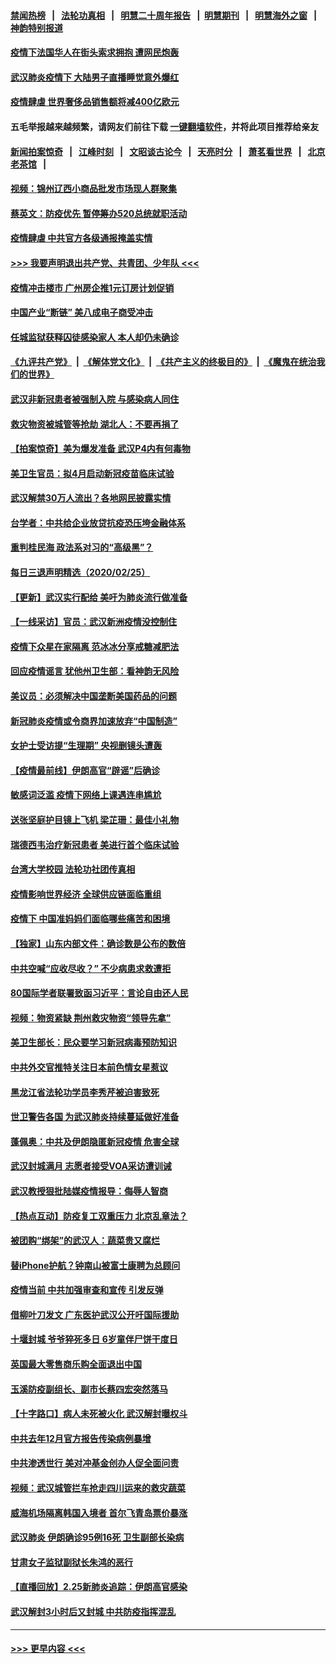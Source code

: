 #### [禁闻热榜](热点新闻.md?=0)  &nbsp;&nbsp;|&nbsp;&nbsp; [法轮功真相](https://github.com/gfw-breaker/truth/blob/master/README.md?=0) &nbsp;&nbsp;|&nbsp;&nbsp; [明慧二十周年报告](https://github.com/gfw-breaker/mh-reports/blob/master/README.md?=0) &nbsp;&nbsp;|&nbsp;&nbsp;[明慧期刊](https://github.com/gfw-breaker/mh-qikan) &nbsp;&nbsp;|&nbsp;&nbsp; [明慧海外之窗](https://github.com/gfw-breaker/mh-news/blob/master/README.md?=0) &nbsp;&nbsp;|&nbsp;&nbsp; [神韵特别报道](https://github.com/gfw-breaker/mh-news/blob/master/shenyun.md?=0)
#### [疫情下法国华人在街头索求拥抱 遭网民炮轰](../pages/nsc413/n11897016.md?t=02261902) 
#### [武汉肺炎疫情下 大陆男子直播睡觉意外爆红](../pages/nsc413/n11896806.md?t=02261902) 
#### [疫情肆虐 世界奢侈品销售额将减400亿欧元](../pages/nsc413/n11896893.md?t=02261902) 
#### 五毛举报越来越频繁，请网友们前往下载 [一键翻墙软件](https://github.com/gfw-breaker/ssr-accounts)，并将此项目推荐给亲友
#### [新闻拍案惊奇](https://github.com/gfw-breaker/banned-news/blob/master/pages/link4.md) &nbsp;&nbsp;|&nbsp;&nbsp; [江峰时刻](https://github.com/gfw-breaker/banned-news/blob/master/pages/link4.md) &nbsp;&nbsp;|&nbsp;&nbsp; [文昭谈古论今](https://github.com/gfw-breaker/banned-news/blob/master/pages/link4.md) &nbsp;&nbsp;|&nbsp;&nbsp; [天亮时分](https://github.com/gfw-breaker/banned-news/blob/master/pages/link4.md) &nbsp;&nbsp;|&nbsp;&nbsp; [萧茗看世界](https://github.com/gfw-breaker/banned-news/blob/master/pages/link4.md) &nbsp;&nbsp;|&nbsp;&nbsp; [北京老茶馆](https://github.com/gfw-breaker/banned-news/blob/master/pages/link4.md) &nbsp;&nbsp;|&nbsp;&nbsp; 
#### [视频：锦州辽西小商品批发市场现人群聚集](../pages/nsc413/n11896426.md?t=02261902) 
#### [蔡英文：防疫优先 暂停筹办520总统就职活动](../pages/nsc413/n11896828.md?t=02261902) 
#### [疫情肆虐 中共官方各级通报掩盖实情](../pages/nsc413/n11882625.md?t=02261902) 
#### [>>> 我要声明退出共产党、共青团、少年队 <<<](https://github.com/begood0513/goodnews/blob/master/quit/letter.md) 
#### [疫情冲击楼市 广州房企推1元订房计划促销](../pages/nsc413/n11896386.md?t=02261902) 
#### [中国产业“断链” 美八成电子商受冲击](../pages/nsc413/n11896736.md?t=02261902) 
#### [任城监狱获释囚徒感染家人 本人却仍未确诊](../pages/nsc413/n11896610.md?t=02261902) 
#### [《九评共产党》](https://github.com/begood0513/9ping.md/blob/master/README.md) &nbsp;|&nbsp; [《解体党文化》](../../../../jtdwh.md/blob/master/README.md)  &nbsp;|&nbsp; [《共产主义的终极目的》](../../../../gczydzjmd.md/blob/master/README.md) &nbsp;|&nbsp; [《魔鬼在统治我们的世界》](../../../../mgztzwmdsj.md/blob/master/README.md) 
#### [武汉非新冠患者被强制入院 与感染病人同住](../pages/nsc413/n11896414.md?t=02261902) 
#### [救灾物资被城管等抢劫 湖北人：不要再捐了](../pages/nsc413/n11896439.md?t=02261902) 
#### [【拍案惊奇】美为爆发准备 武汉P4内有何毒物](../pages/nsc413/n11896446.md?t=02261902) 
#### [美卫生官员：拟4月启动新冠疫苗临床试验](../pages/nsc413/n11896357.md?t=02261902) 
#### [武汉解禁30万人流出？各地网民披露实情](../pages/nsc413/n11896338.md?t=02261902) 
#### [台学者：中共给企业放贷抗疫恐压垮金融体系](../pages/nsc413/n11896041.md?t=02261902) 
#### [重判桂民海 政法系对习的“高级黑”？](../pages/nsc413/n11896246.md?t=02261902) 
#### [每日三退声明精选（2020/02/25）](../pages/nsc413/n11896300.md?t=02261902) 
#### [【更新】武汉实行配给 美吁为肺炎流行做准备](../pages/nsc413/n11890652.md?t=02261902) 
#### [【一线采访】官员：武汉新洲疫情没控制住](../pages/nsc413/n11895870.md?t=02261902) 
#### [疫情下众星在家隔离 范冰冰分享戒糖减肥法](../pages/nsc413/n11896115.md?t=02261902) 
#### [回应疫情谣言 犹他州卫生部：看神韵无风险](../pages/nsc413/n11896078.md?t=02261902) 
#### [美议员：必须解决中国垄断美国药品的问题](../pages/nsc413/n11895991.md?t=02261902) 
#### [新冠肺炎疫情或令商界加速放弃“中国制造”](../pages/nsc413/n11895835.md?t=02261902) 
#### [女护士受访提“生理期” 央视删镜头遭轰](../pages/nsc413/n11895768.md?t=02261902) 
#### [【疫情最前线】伊朗高官“辟谣”后确诊](../pages/nsc413/n11895902.md?t=02261902) 
#### [敏感词泛滥 疫情下网络上课遇连串尴尬](../pages/nsc413/n11895793.md?t=02261902) 
#### [送张坚庭护目镜上飞机 梁芷珊：最佳小礼物](../pages/nsc413/n11895723.md?t=02261902) 
#### [瑞德西韦治疗新冠患者 美进行首个临床试验](../pages/nsc413/n11895845.md?t=02261902) 
#### [台湾大学校园 法轮功社团传真相](../pages/nsc413/n11895392.md?t=02261902) 
#### [疫情影响世界经济 全球供应链面临重组](../pages/nsc413/n11895634.md?t=02261902) 
#### [疫情下 中国准妈妈们面临哪些痛苦和困境](../pages/nsc413/n11895683.md?t=02261902) 
#### [【独家】山东内部文件：确诊数是公布的数倍](../pages/nsc413/n11891016.md?t=02261902) 
#### [中共空喊“应收尽收？” 不少病患求救遭拒](../pages/nsc413/n11895431.md?t=02261902) 
#### [80国际学者联署致函习近平：言论自由还人民](../pages/nsc413/n11895601.md?t=02261902) 
#### [视频：物资紧缺 荆州救灾物资“领导先拿”](../pages/nsc413/n11895433.md?t=02261902) 
#### [美卫生部长：民众要学习新冠病毒预防知识](../pages/nsc413/n11895308.md?t=02261902) 
#### [中共外交官推特关注日本前色情女星惹议](../pages/nsc413/n11895424.md?t=02261902) 
#### [黑龙江省法轮功学员李秀芹被迫害致死](../pages/nsc413/n11894617.md?t=02261902) 
#### [世卫警告各国 为武汉肺炎持续蔓延做好准备](../pages/nsc413/n11895336.md?t=02261902) 
#### [蓬佩奥：中共及伊朗隐匿新冠疫情 危害全球](../pages/nsc413/n11895492.md?t=02261902) 
#### [武汉封城满月 志愿者接受VOA采访遭训诫](../pages/nsc413/n11895282.md?t=02261902) 
#### [武汉教授狠批陆媒疫情报导：侮辱人智商](../pages/nsc413/n11895214.md?t=02261902) 
#### [【热点互动】防疫复工双重压力 北京乱章法？](../pages/nsc413/n11895423.md?t=02261902) 
#### [被团购“绑架”的武汉人：蔬菜贵又腐烂](../pages/nsc413/n11895316.md?t=02261902) 
#### [替iPhone护航？钟南山被富士康聘为总顾问](../pages/nsc413/n11895366.md?t=02261902) 
#### [疫情当前 中共加强审查和宣传 引发反弹](../pages/nsc413/n11895345.md?t=02261902) 
#### [借柳叶刀发文 广东医护武汉公开吁国际援助](../pages/nsc413/n11895199.md?t=02261902) 
#### [十堰封城 爷爷猝死多日 6岁童伴尸饼干度日](../pages/nsc413/n11895217.md?t=02261902) 
#### [英国最大零售商乐购全面退出中国](../pages/nsc413/n11895230.md?t=02261902) 
#### [玉溪防疫副组长、副市长蔡四宏突然落马](../pages/nsc413/n11895172.md?t=02261902) 
#### [【十字路口】病人未死被火化 武汉解封曝权斗](../pages/nsc413/n11893784.md?t=02261902) 
#### [中共去年12月官方报告传染病例暴增](../pages/nsc413/n11893522.md?t=02261902) 
#### [中共渗透世行 美对冲基金创办人促全面问责](../pages/nsc413/n11894995.md?t=02261902) 
#### [视频：武汉城管拦车抢走四川运来的救灾蔬菜](../pages/nsc413/n11894684.md?t=02261902) 
#### [威海机场隔离韩国入境者 首尔飞青岛票价暴涨](../pages/nsc413/n11894438.md?t=02261902) 
#### [武汉肺炎 伊朗确诊95例16死 卫生副部长染病](../pages/nsc413/n11894906.md?t=02261902) 
#### [甘肃女子监狱副狱长朱鸿的恶行](../pages/nsc413/n11892230.md?t=02261902) 
#### [【直播回放】2.25新肺炎追踪：伊朗高官感染](../pages/nsc413/n11894749.md?t=02261902) 
#### [武汉解封3小时后又封城 中共防疫指挥混乱](../pages/nsc413/n11892880.md?t=02261902) 

----
#### [ >>> 更早内容 <<< ](../indexes/nsc413-earlier.md)
